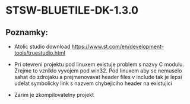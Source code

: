 # STSW-BLUETILE-DK-1.3.0

## Poznamky:

- Atolic studio download
https://www.st.com/en/development-tools/truestudio.html

- Pri otevreni projektu pod linuxem existuje problem s nazvy C modulu. Zrejme to vzniklo vyvojem pod win32. Pod linuxem aby se nemuselo sahat do zdrojaku a prejmenovavat header files v include tak je lepsi udelat symbolicky link s nazvem chybejiciho header na existujici
- Zarim je zkompilovatelny projekt

